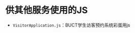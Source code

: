 <!--
 * @Author: LetMeFly
 * @Date: 2023-04-28 15:58:37
 * @LastEditors: LetMeFly
 * @LastEditTime: 2023-04-28 15:59:40
-->
# 供其他服务使用的JS

+ ```VisitorApplication.js```：BUCT学生访客预约系统彩蛋用js